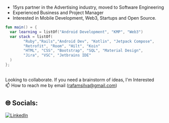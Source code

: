 
* 15yrs partner in the Advertising industry, moved to Software Engineering
* Experienced Business and Project Manager
* Interested in Mobile Development, Web3, Startups and Open Source.

```kotlin
fun main() = {
  var learning = listOf("Android Development", "KMP", "Web3")
  var stack = listOf(
        "Ruby","Rails","Android Dev", "Kotlin", "Jetpack Compose",
        "Retrofit", "Room", "Hilt", "Koin"
        "HTML", "CSS", "Bootstrap", "SQL", "Material Design",
        "Jira", "VSC", "Jetbrains IDE"
  )
};
```

<br> Looking to collaborate. If you need a brainstorm of ideas, I'm Interested
<br> 📫 How to reach me by email (rafamsilva@gmail.com)

## 🌐 Socials:
[![LinkedIn](https://img.shields.io/badge/LinkedIn-%230077B5.svg?logo=linkedin&logoColor=white)](https://linkedin.com/in/rafamsilva) 
<!-- Proudly created with GPRM ( https://gprm.itsvg.in ) -->
